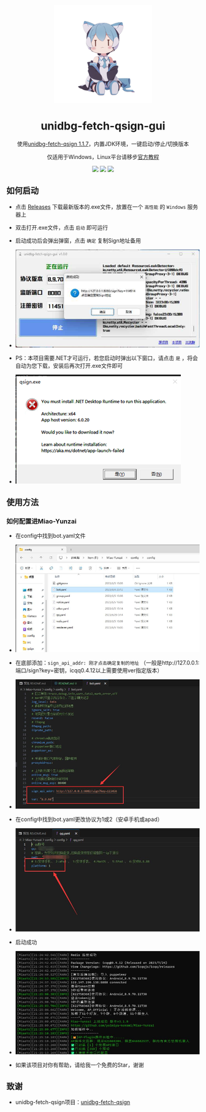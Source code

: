 <div align="center">
    <img alt="yuhuo" src="./readme/logo.png"/>

# unidbg-fetch-qsign-gui

使用[unidbg-fetch-qsign 1.1.7](https://github.com/fuqiuluo/unidbg-fetch-qsign/releases/tag/1.1.7)，内置JDK环境，一键启动/停止/切换版本

仅适用于Windows，Linux平台请移步[官方教程](https://github.com/fuqiuluo/unidbg-fetch-qsign/wiki/%E9%83%A8%E7%BD%B2%E5%9C%A8Linux)<br>

<img src="https://camo.githubusercontent.com/14b563b6a086f79dab168115f85fb32154367634f07bb3dd07e0c279fc269233/68747470733a2f2f696d672e736869656c64732e696f2f7374617469632f76313f7374796c653d666f722d7468652d6261646765266d6573736167653d57696e646f777326636f6c6f723d303037384434266c6f676f3d57696e646f7773266c6f676f436f6c6f723d464646464646266c6162656c3d"> <img src="https://camo.githubusercontent.com/ff765790707ecba41b57071db549f75fbf0eeffa5ac6996ff077083863b8bea4/68747470733a2f2f696d672e736869656c64732e696f2f7374617469632f76313f7374796c653d666f722d7468652d6261646765266d6573736167653d2e4e455426636f6c6f723d353132424434266c6f676f3d2e4e4554266c6f676f436f6c6f723d464646464646266c6162656c3d"> <img src="https://camo.githubusercontent.com/6301a47e098ea0b84260920a75b5a71f121c5a0b55965dff8ad80bd60db208c7/68747470733a2f2f696d672e736869656c64732e696f2f7374617469632f76313f7374796c653d666f722d7468652d6261646765266d6573736167653d4325324225324226636f6c6f723d303035393943266c6f676f3d43253242253242266c6f676f436f6c6f723d464646464646266c6162656c3d">

</div>
<!-- projectInfo end -->

## 如何启动

- 点击 [Releases](https://github.com/CikeyQi/unidbg-fetch-qsign-gui/releases) 下载最新版本的.exe文件，放置在一个 `高性能` 的 `Windows` 服务器上

- 双击打开.exe文件，点击 `启动` 即可运行

- 启动成功后会弹出弹窗，点击 `确定` 复制Sign地址备用

- ![启动](/readme/start.jpg)

- PS：本项目需要.NET才可运行，若您启动时弹出以下窗口，请点击 `是` ，将会自动为您下载，安装后再次打开.exe文件即可

- ![.NET](/readme/.NET.jpg)

## 使用方法

### 如何配置进Miao-Yunzai

- 在config中找到bot.yaml文件

- ![bot配置项路径](/readme/config.jpg)

- 在底部添加：`sign_api_addr: 刚才点击确定复制的地址`
（一般是http://127.0.0.1:端口/sign?key=密钥，icqq0.4.12以上需要使用ver指定版本）

- ![增加配置项](/readme/bot.jpg)

- 在config中找到bot.yaml更改协议为1或2（安卓手机或apad）

- ![修改协议](/readme/qq.jpg)

- 启动成功

- ![启动成功](/readme/login.jpg)

- 如果该项目对你有帮助，请给我一个免费的Star，谢谢

## 致谢

- unidbg-fetch-qsign项目：[unidbg-fetch-qsign](https://github.com/fuqiuluo/unidbg-fetch-qsign)
